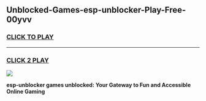 
## Unblocked-Games-esp-unblocker-Play-Free-00yvv
<h3>
<a href="https://premium76.site?title=esp-unblocker&ref=10A">CLICK TO PLAY</a></h3>
<hr>

<h3>
<a href="https://premium76.site?title=esp-unblocker&ref=10A">CLICK 2 PLAY</a>
  
</h3>

<a href="https://premium76.site?title=esp-unblocker&ref=10A"><img src="https://clearcache.store/games.png"></a>


**esp-unblocker games unblocked: Your Gateway to Fun and Accessible Online Gaming**
